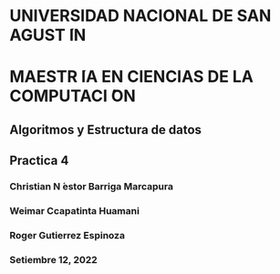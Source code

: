 
# UNIVERSIDAD NACIONAL DE SAN AGUST ́IN
# MAESTR ́IA EN CIENCIAS DE LA COMPUTACI  ́ON
## Algoritmos y Estructura de datos
## Practica 4
### Christian N ́estor Barriga Marcapura
### Weimar Ccapatinta Huamani
### Roger Gutierrez Espinoza
### Setiembre 12, 2022
